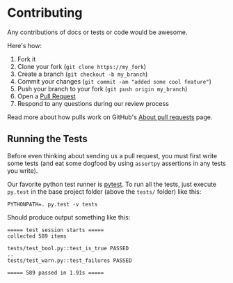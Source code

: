 # Contributing

Any contributions of docs or tests or code would be awesome.

Here's how:

1. Fork it
1. Clone your fork (`git clone https://my_fork`)
1. Create a branch (`git checkout -b my_branch`)
1. Commit your changes (`git commit -am "added some cool feature"`)
1. Push your branch to your fork (`git push origin my_branch`)
1. Open a [Pull Request](http://github.com/assertpy/assertpy/pulls)
1. Respond to any questions during our review process

Read more about how pulls work on GitHub's [About pull requests](https://help.github.com/en/github/collaborating-with-issues-and-pull-requests/about-pull-requests) page.

## Running the Tests

Before even thinking about sending us a pull request, you must first write some tests (and
eat some dogfood by using `assertpy` assertions in any tests you write).

Our favorite python test runner is [pytest](http://pytest.org/). To run all the
tests, just execute `py.test` in the base project folder (above the `tests/` folder)
like this:

```
PYTHONPATH=. py.test -v tests
```

Should produce output something like this:

```
===== test session starts =====
collected 589 items

tests/test_bool.py::test_is_true PASSED
..
tests/test_warn.py::test_failures PASSED

===== 589 passed in 1.91s =====
```
